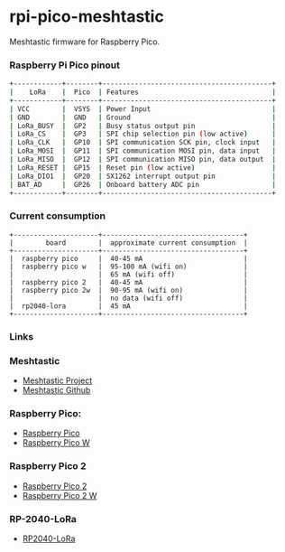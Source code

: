 # rpi-pico-meshtastic
Meshtastic firmware for Raspberry Pico.

### Raspberry Pi Pico pinout

```bash
+------------+--------+------------------------------------------+
|    LoRa    |  Pico  | Features                                 |
+------------+--------+------------------------------------------+
| VCC        |  VSYS  | Power Input                              |
| GND        |  GND   | Ground                                   |
| LoRa_BUSY  |  GP2   | Busy status output pin                   |
| LoRa_CS    |  GP3   | SPI chip selection pin (low active)      |
| LoRa_CLK   |  GP10  | SPI communication SCK pin, clock input   |
| LoRa_MOSI  |  GP11  | SPI communication MOSI pin, data input   |
| LoRa_MISO  |  GP12  | SPI communication MISO pin, data output  |
| LoRa_RESET |  GP15  | Reset pin (low active)                   |
| LoRa_DIO1  |  GP20  | SX1262 interrupt output pin              |
| BAT_AD     |  GP26  | Onboard battery ADC pin                  |
+------------+--------+------------------------------------------+
```

### Current consumption

```text
+---------------------+-----------------------------------+
|        board        |  approximate current consumption  |
+---------------------+-----------------------------------+
|  raspberry pico     |  40-45 mA                         |
|  raspberry pico w   |  95-100 mA (wifi on)              |
|                     |  65 mA (wifi off)                 |
|  raspberry pico 2   |  40-45 mA                         |
|  raspberry pico 2w  |  90-95 mA (wifi on)               |
|                     |  no data (wifi off)               |
|  rp2040-lora        |  45 mA                            |
+---------------------+-----------------------------------+
```

### Links

### Meshtastic

- [Meshtastic Project](https://meshtastic.org)
- [Meshtastic Github](https://github.com/meshtastic)

### Raspberry Pico:

- [Raspberry Pico](https://datasheets.raspberrypi.com/pico/pico-datasheet.pdf)
- [Raspberry Pico W](https://datasheets.raspberrypi.com/picow/pico-w-datasheet.pdf)

### Raspberry Pico 2

- [Raspberry Pico 2](https://datasheets.raspberrypi.com/pico/pico-2-datasheet.pdf)
- [Raspberry Pico 2 W](https://datasheets.raspberrypi.com/picow/pico-2-w-datasheet.pdf)

### RP-2040-LoRa
- [RP2040-LoRa](https://www.waveshare.com/wiki/RP2040-LoRa)
